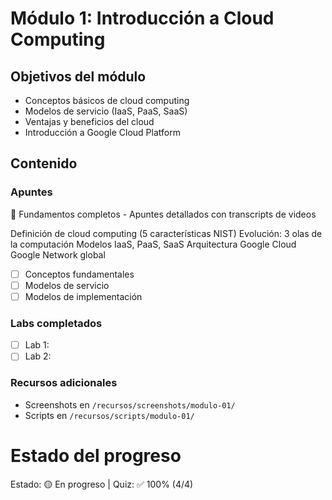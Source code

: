 #  Módulo 1: Introducción a Cloud Computing

## Objetivos del módulo
- Conceptos básicos de cloud computing
- Modelos de servicio (IaaS, PaaS, SaaS)
- Ventajas y beneficios del cloud
- Introducción a Google Cloud Platform

## Contenido
 

### Apuntes
📝 Fundamentos completos - Apuntes detallados con transcripts de videos

Definición de cloud computing (5 características NIST)
Evolución: 3 olas de la computación
Modelos IaaS, PaaS, SaaS
Arquitectura Google Cloud
Google Network global

- [ ] Conceptos fundamentales
- [ ] Modelos de servicio
- [ ] Modelos de implementación

### Labs completados
- [ ] Lab 1: 
- [ ] Lab 2: 

### Recursos adicionales
- Screenshots en `/recursos/screenshots/modulo-01/`
- Scripts en `/recursos/scripts/modulo-01/`

# Estado del progreso 
Estado: 🟡 En progreso | Quiz: ✅ 100% (4/4)